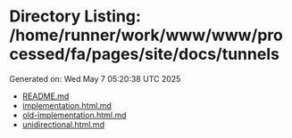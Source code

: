 # Directory Listing: /home/runner/work/www/www/processed/fa/pages/site/docs/tunnels
Generated on: Wed May  7 05:20:38 UTC 2025

- [README.md](README.md)
- [implementation.html.md](implementation.html.md)
- [old-implementation.html.md](old-implementation.html.md)
- [unidirectional.html.md](unidirectional.html.md)
